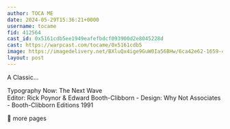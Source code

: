 ```yaml
---
author: TOCA ME
date: 2024-05-29T15:36:21+0000
username: tocame
fid: 412564
cast_id: 0x5161cdb5ee1949eafefbdcf093900d2e8045228d
cast: https://warpcast.com/tocame/0x5161cdb5
image: https://imagedelivery.net/BXluQx4ige9GuW0Ia56BHw/6ca42e62-1659-475a-417d-6e67dd510500/original
layout: post
---
```

A Classic...  
  
Typography Now: The Next Wave  
Editor: Rick Poynor & Edward Booth-Clibborn - Design: Why Not Associates - Booth-Clibborn Editions 1991  
  
🔽  more pages  

<img src='https://imagedelivery.net/BXluQx4ige9GuW0Ia56BHw/6ca42e62-1659-475a-417d-6e67dd510500/original' alt='' referrerpolicy='no-referrer'/>